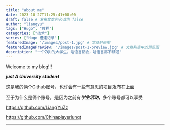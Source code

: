 ```yaml
---
title: "about me"
date: 2023-10-27T11:25:41+08:00
draft: false # 发布文章务必改为 false
author: "liangyu"
tags: ["Hugo", "教程"]
categories: ["技术"]
series: ["Hugo 搭建记录"]
featuredImage: '/images/post-1.jpg' # 文章封面图
featuredImagePreview: '/images/post-1-preview.jpg' # 文章列表中的预览图
description: "一个ZQU的大学生，啥语言都会，啥语言都不精通"
---
```


Welcome to my blog!!!

***just A University student***


这是我的俩个Github账号，也许会有一些有意思的项目发布在上面  

至于为什么是俩个账号，是因为之前有***学生活动***，多个账号都可以享受  

https://github.com/LiangYuZz  

https://github.com/Chinaplayerlunqt  

---
